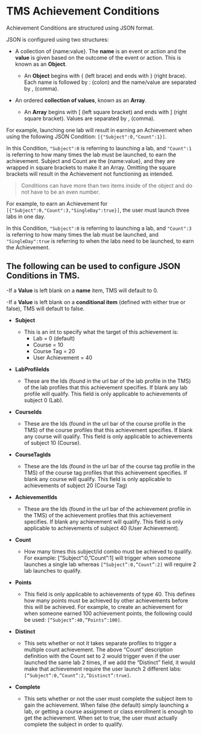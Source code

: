 # TMS Achievement Conditions

Achievement Conditions are structured using JSON format. 

JSON is configured using two structures:

- A collection of {name:value}. The **name** is an event or action and the **value** is given based on the outcome of the event or action. This is known as an **Object**. 

    - An **Object** begins with { (left brace) and ends with } (right brace). Each name is followed by : (colon) and the name/value are separated by , (comma).

- An ordered **collection of values**, known as an **Array**. 

    - An **Array** begins with [ (left square bracket) and ends with ] (right square bracket). Values are separated by , (comma). 

For example, launching one lab will result in earning an Achievement when using the following JSON Condition: ```[{"Subject":0,"Count":1}]```.

In this Condition, ```"Subject":0``` is referring to launching a lab, and ```"Count":1``` is referring to how many times the lab must be launched, to earn the achievement. Subject and Count are the {name:value}, and they are wrapped in square brackets to make it an Array. Omitting the square brackets will result in the Achievement not functioning as intended. 

>Conditions can have more than two items inside of the object and do not have to be an even number. 

For example, to earn an Achievement for ```[{"Subject":0,"Count":3,"SingleDay":true}]```, the user must launch three labs in one day.

In this Condition, ```"Subject":0``` is referring to launching a lab, and ```"Count":3``` is referring to how many times the lab must be launched, and ```"SingleDay":true``` is referring to when the labs need to be launched, to earn the Achievement. 

## The following can be used to configure JSON Conditions in TMS. 

-If a **Value** is left blank on a **name** item, TMS will default to 0. 

-If a **Value** is left blank on a **conditional item** (defined with either true or false), TMS will default to false. 

- **Subject**
    - This is an int to specify what the target of this achievement is:
        - Lab = 0 (default)
        - Course = 10
        - Course Tag = 20
        - User Achievement = 40

- **LabProfileIds**
    - These are the Ids (found in the url bar of the lab profile in the TMS) of the lab profiles that this achievement specifies.  If blank any lab profile will qualify. This field is only applicable to achievements of subject 0 (Lab).

- **CourseIds**
    - These are the Ids (found in the url bar of the course profile in the TMS) of the course profiles that this achievement specifies.  If blank any course will qualify. This field is only applicable to achievements of subject 10 (Course).

- **CourseTagIds**
    - These are the Ids (found in the url bar of the course tag profile in the TMS) of the course tag profiles that this achievement specifies.  If blank any course will qualify. This field is only applicable to achievements of subject 20 (Course Tag)

- **AchievementIds**
    - These are the Ids (found in the url bar of the achievement profile in the TMS) of the achievement profiles that this achievement specifies.  If blank any achievement will qualify. This field is only applicable to achievements of subject 40 (User Achievement).

- **Count**    
    - How many times this subject/id combo must be achieved to qualify.  For example: [“Subject”:0,”Count”:1] will trigger when someone launches a single lab whereas ```[“Subject”:0,”Count”:2]``` will require 2 lab launches to qualify.

- **Points**
    - This field is only applicable to achievements of type 40.  This defines how many points must be achieved by other achievements before this will be achieved. For example, to create an achievement for when someone earned 100 achievement points, the following could be used: ```[“Subject”:40,”Points”:100]```.

- **Distinct**
    - This sets whether or not it takes separate profiles to trigger a multiple count achievement.  The above “Count” description definition with the Count set to 2 would trigger even if the user launched the same lab 2 times, if we add the “Distinct” field, it would make that achievement require the user launch 2 different labs: ```[“Subject”:0,”Count”:2,”Distinct”:true]```. 

- **Complete**
    - This sets whether or not the user must complete the subject item to gain the achievement.  When false (the default) simply launching a lab, or getting a course assignment or class enrollment is enough to get the achievement.  When set to true, the user must actually complete the subject in order to qualify.








    

    






